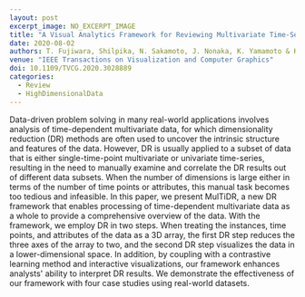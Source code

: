 ```yaml
---
layout: post
excerpt_image: NO_EXCERPT_IMAGE
title: "A Visual Analytics Framework for Reviewing Multivariate Time-Series Data with Dimensionality Reduction"
date: 2020-08-02
authors: T. Fujiwara, Shilpika, N. Sakamoto, J. Nonaka, K. Yamamoto & K. Ma
venue: "IEEE Transactions on Visualization and Computer Graphics"
doi: 10.1109/TVCG.2020.3028889
categories:
  - Review
  - HighDimensionalData
---
```

Data-driven problem solving in many real-world applications involves analysis of time-dependent multivariate data, for which dimensionality reduction (DR) methods are often used to uncover the intrinsic structure and features of the data. However, DR is usually applied to a subset of data that is either single-time-point multivariate or univariate time-series, resulting in the need to manually examine and correlate the DR results out of different data subsets. When the number of dimensions is large either in terms of the number of time points or attributes, this manual task becomes too tedious and infeasible. In this paper, we present MulTiDR, a new DR framework that enables processing of time-dependent multivariate data as a whole to provide a comprehensive overview of the data. With the framework, we employ DR in two steps. When treating the instances, time points, and attributes of the data as a 3D array, the first DR step reduces the three axes of the array to two, and the second DR step visualizes the data in a lower-dimensional space. In addition, by coupling with a contrastive learning method and interactive visualizations, our framework enhances analysts' ability to interpret DR results. We demonstrate the effectiveness of our framework with four case studies using real-world datasets.
